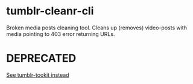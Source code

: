 # tumblr-cleanr-cli
Broken media posts cleaning tool. Cleans up (removes) video-posts with media pointing to 403 error returning URLs.

# DEPRECATED
[See tumblr-tookit instead](https://github.com/achesco/tumblr-toolkit)
